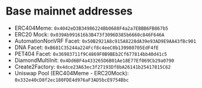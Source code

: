 # Base mainnet addresses

- ERC404Meme: `0x4042eD3B34986224Bb0688F4a2a7EBBB6FB867b5`
- ERC20 Mock: `0x039Ab991616b3B473f3096D385b6660c846F646A`
- AutomationNonVRF Facet: `0x50B2921A8c915A8228dA39e93AD9E9AA43fBc901`
- DNA Facet: `0xB681C35244a224Fcf8c4eeC0b139980705EdF4fE`
- PET404 Facet: `0x36983711f9C4869F0B9BEb2Cf677814bb40d41c5`
- DiamondMultiInit: `0x4Dd6BF4a433265D6B01Ae18E77Ef069Cb29a0790`
- Create2Factory: `0x4dce23A63ec3f27193Df8bA26141b25417815C62`
- Uniswap Pool (ERC404Meme - ERC20Mock): `0x332e40cD8f2ec180FDE4d976aF3AD5bcE9754Bbc`
